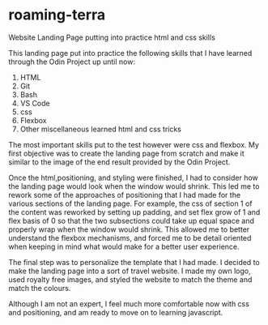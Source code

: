 # roaming-terra
Website Landing Page putting into practice html and css skills

This landing page put into practice the following skills that I have learned 
through the Odin Project up until now:

1) HTML
2) Git
3) Bash
4) VS Code
5) css
6) Flexbox
7) Other miscellaneous learned html and css tricks

The most important skills put to the test however were css and flexbox. My 
first objective was to create the landing page from scratch and make it similar
to the image of the end result provided by the Odin Project. 

Once the html,positioning, and styling were finished, I had to consider how the landing page
would look when the window would shrink. This led me to rework some of the approaches
of positioning that I had made for the various sections of the landing page.
For example, the css of section 1 of the content was reworked by setting up padding,
and set flex grow of 1 and flex basis of 0 so that the two subsections could take up 
equal space and properly wrap when the window would shrink. This allowed me to
better understand the flexbox mechanisms, and forced me to be detail oriented when
keeping in mind what would make for a better user experience.

The final step was to personalize the template that I had made. I decided
to make the landing page into a sort of travel website. I made my own logo, used
royalty free images, and styled the website to match the theme and match the colours.

Although I am not an expert, I feel much more comfortable now with css and positioning,
and am ready to move on to learning javascript.  
